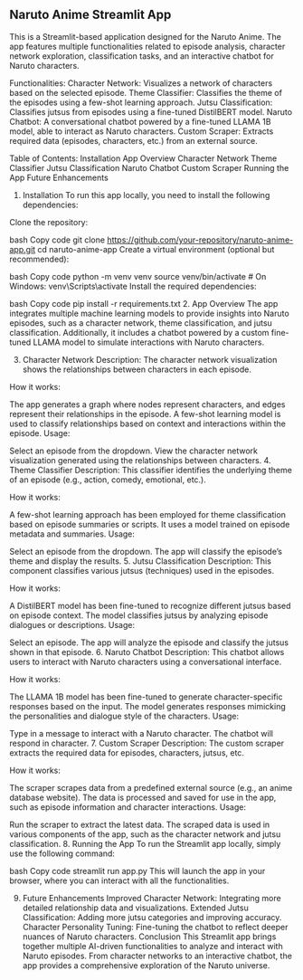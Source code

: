 ## Naruto Anime Streamlit App
This is a Streamlit-based application designed for the Naruto Anime. The app features multiple functionalities related to episode analysis, character network exploration, classification tasks, and an interactive chatbot for Naruto characters.

Functionalities:
Character Network: Visualizes a network of characters based on the selected episode.
Theme Classifier: Classifies the theme of the episodes using a few-shot learning approach.
Jutsu Classification: Classifies jutsus from episodes using a fine-tuned DistilBERT model.
Naruto Chatbot: A conversational chatbot powered by a fine-tuned LLAMA 1B model, able to interact as Naruto characters.
Custom Scraper: Extracts required data (episodes, characters, etc.) from an external source.

Table of Contents:
Installation
App Overview
Character Network
Theme Classifier
Jutsu Classification
Naruto Chatbot
Custom Scraper
Running the App
Future Enhancements


1. Installation
To run this app locally, you need to install the following dependencies:

Clone the repository:

bash
Copy code
git clone https://github.com/your-repository/naruto-anime-app.git
cd naruto-anime-app
Create a virtual environment (optional but recommended):

bash
Copy code
python -m venv venv
source venv/bin/activate  # On Windows: venv\Scripts\activate
Install the required dependencies:

bash
Copy code
pip install -r requirements.txt
2. App Overview
The app integrates multiple machine learning models to provide insights into Naruto episodes, such as a character network, theme classification, and jutsu classification. Additionally, it includes a chatbot powered by a custom fine-tuned LLAMA model to simulate interactions with Naruto characters.

3. Character Network
Description: The character network visualization shows the relationships between characters in each episode.

How it works:

The app generates a graph where nodes represent characters, and edges represent their relationships in the episode.
A few-shot learning model is used to classify relationships based on context and interactions within the episode.
Usage:

Select an episode from the dropdown.
View the character network visualization generated using the relationships between characters.
4. Theme Classifier
Description: This classifier identifies the underlying theme of an episode (e.g., action, comedy, emotional, etc.).

How it works:

A few-shot learning approach has been employed for theme classification based on episode summaries or scripts.
It uses a model trained on episode metadata and summaries.
Usage:

Select an episode from the dropdown.
The app will classify the episode’s theme and display the results.
5. Jutsu Classification
Description: This component classifies various jutsus (techniques) used in the episodes.

How it works:

A DistilBERT model has been fine-tuned to recognize different jutsus based on episode context.
The model classifies jutsus by analyzing episode dialogues or descriptions.
Usage:

Select an episode.
The app will analyze the episode and classify the jutsus shown in that episode.
6. Naruto Chatbot
Description: This chatbot allows users to interact with Naruto characters using a conversational interface.

How it works:

The LLAMA 1B model has been fine-tuned to generate character-specific responses based on the input.
The model generates responses mimicking the personalities and dialogue style of the characters.
Usage:

Type in a message to interact with a Naruto character.
The chatbot will respond in character.
7. Custom Scraper
Description: The custom scraper extracts the required data for episodes, characters, jutsus, etc.

How it works:

The scraper scrapes data from a predefined external source (e.g., an anime database website).
The data is processed and saved for use in the app, such as episode information and character interactions.
Usage:

Run the scraper to extract the latest data.
The scraped data is used in various components of the app, such as the character network and jutsu classification.
8. Running the App
To run the Streamlit app locally, simply use the following command:

bash
Copy code
streamlit run app.py
This will launch the app in your browser, where you can interact with all the functionalities.

9. Future Enhancements
Improved Character Network: Integrating more detailed relationship data and visualizations.
Extended Jutsu Classification: Adding more jutsu categories and improving accuracy.
Character Personality Tuning: Fine-tuning the chatbot to reflect deeper nuances of Naruto characters.
Conclusion
This Streamlit app brings together multiple AI-driven functionalities to analyze and interact with Naruto episodes. From character networks to an interactive chatbot, the app provides a comprehensive exploration of the Naruto universe.






